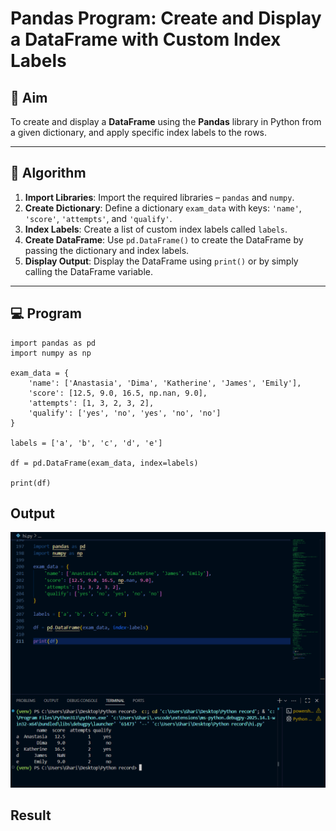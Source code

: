 # Pandas Program: Create and Display a DataFrame with Custom Index Labels

## 🎯 Aim

To create and display a **DataFrame** using the **Pandas** library in Python from a given dictionary, and apply specific index labels to the rows.

---

## 🧠 Algorithm

1. **Import Libraries**: Import the required libraries – `pandas` and `numpy`.
2. **Create Dictionary**: Define a dictionary `exam_data` with keys: `'name'`, `'score'`, `'attempts'`, and `'qualify'`.
3. **Index Labels**: Create a list of custom index labels called `labels`.
4. **Create DataFrame**: Use `pd.DataFrame()` to create the DataFrame by passing the dictionary and index labels.
5. **Display Output**: Display the DataFrame using `print()` or by simply calling the DataFrame variable.

---

## 💻 Program
```
import pandas as pd
import numpy as np

exam_data = {
    'name': ['Anastasia', 'Dima', 'Katherine', 'James', 'Emily'],
    'score': [12.5, 9.0, 16.5, np.nan, 9.0],
    'attempts': [1, 3, 2, 3, 2],
    'qualify': ['yes', 'no', 'yes', 'no', 'no']
}

labels = ['a', 'b', 'c', 'd', 'e']

df = pd.DataFrame(exam_data, index=labels)

print(df)
```
## Output
![alt text](<Screenshot 2025-10-20 171847.png>)
## Result
